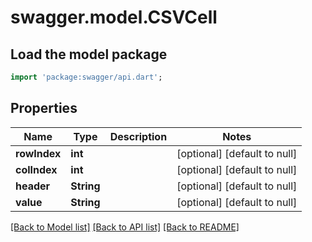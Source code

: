 # swagger.model.CSVCell

## Load the model package
```dart
import 'package:swagger/api.dart';
```

## Properties
Name | Type | Description | Notes
------------ | ------------- | ------------- | -------------
**rowIndex** | **int** |  | [optional] [default to null]
**colIndex** | **int** |  | [optional] [default to null]
**header** | **String** |  | [optional] [default to null]
**value** | **String** |  | [optional] [default to null]

[[Back to Model list]](../README.md#documentation-for-models) [[Back to API list]](../README.md#documentation-for-api-endpoints) [[Back to README]](../README.md)


